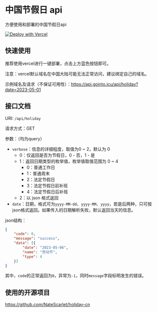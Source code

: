 # 中国节假日 api

方便使用和部署的中国节假日api

[![Deploy with Vercel](https://vercel.com/button)](https://vercel.com/new/clone?repository-url=https%3A%2F%2Fgithub.com%2Fpaulzhn%2Fchinese-holiday-api)

## 快速使用

推荐使用vercel进行一键部署，点击上方蓝色按钮即可。

注意：vercel默认域名在中国大陆可能无法正常访问，建议绑定自己的域名。

示例域名及请求（不保证可用性）：https://api.gointo.icu/api/holiday?date=2023-05-01


## 接口文档

URI: `/api/holiday`

请求方式：GET

参数：（均为query）

- `verbose`：信息的详细程度，取值为0 ~ 2，默认为 0
  - 0：仅返回是否为节假日，0 - 否，1 - 是
  - 1：返回日期类型的枚举值，枚举值取值范围为 0 ~ 4
    - 0：普通工作日
    - 1：普通周末
    - 2：法定节假日
    - 3：法定节假日前补班
    - 4：法定节假日后补班
  - 2：以 json 格式返回
- `date`：日期，格式可为`yyyy-MM-dd`、`yyyy-MM`、`yyyy`，若是后两种，只可按json格式返回。如果传入的日期解析失败，默认返回当天的信息。


json结构：

```json
{
	"code": 0,
	"message": "success",
	"data": [{
		"date": "2023-05-06",
		"name": "劳动节",
		"type": 4
	}]
}
```

其中，`code`的正常返回为`0`，异常为`-1`，同时`message`字段标明发生的错误。

## 使用的开源项目

https://github.com/NateScarlet/holiday-cn
